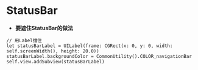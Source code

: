 # StatusBar

* **要遮住StatusBar的做法**

```text
// 用Label擋住
let statusBarLabel = UILabel(frame: CGRect(x: 0, y: 0, width: self.screenWidth(), height: 20.0))
statusBarLabel.backgroundColor = CommonUtility().COLOR_navigationBar
self.view.addSubview(statusBarLabel)
```

